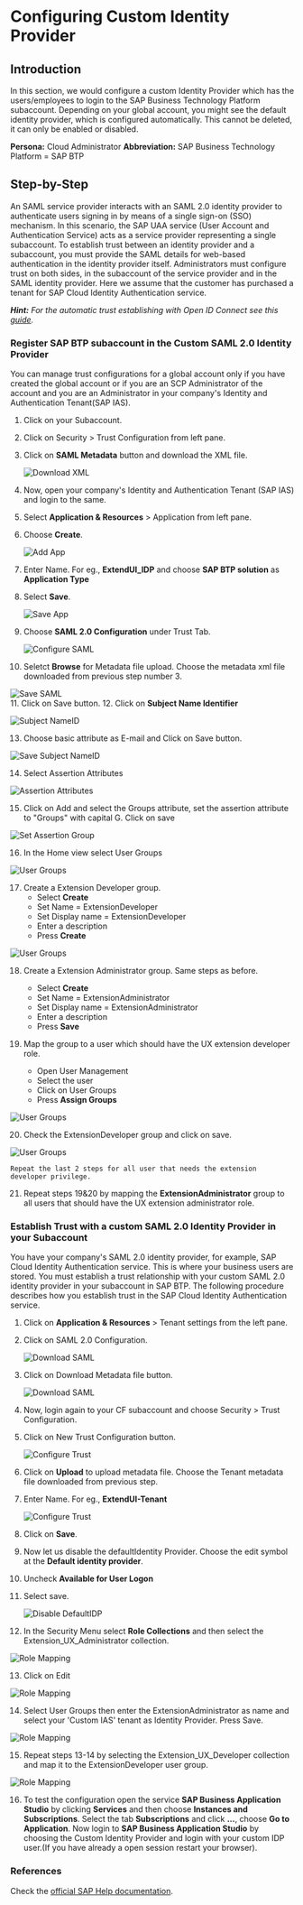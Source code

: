 
# Configuring Custom Identity Provider

## Introduction

In this section, we would configure a custom Identity Provider which has the users/employees to login to the SAP Business Technology Platform subaccount.
Depending on your global account, you might see the default identity provider, which is configured automatically. This cannot be deleted, it can only be enabled or disabled. 

**Persona:** Cloud Administrator
**Abbreviation:** SAP Business Technology Platform = SAP BTP

## Step-by-Step

An SAML service provider interacts with an SAML 2.0 identity provider to authenticate users signing in by means of a single sign-on (SSO) mechanism. In this scenario, the SAP UAA service (User Account and Authentication Service) acts as a service provider representing a single subaccount. To establish trust between an identity provider and a subaccount, you must provide the SAML details for web-based authentication in the identity provider itself. Administrators must configure trust on both sides, in the subaccount of the service provider and in the SAML identity provider. Here we assume that the customer has purchased a tenant for SAP Cloud Identity Authentication service.

***Hint:** For the automatic trust establishing with Open ID Connect see this [guide](./AutomaticTrust.md).*

### Register SAP BTP subaccount in the Custom SAML 2.0 Identity Provider

You can manage trust configurations for a global account only if you have created the global account or if you are an SCP Administrator of the account and you are an Administrator in your company's Identity and Authentication Tenant(SAP IAS).


1. Click on your Subaccount.
2. Click on Security > Trust Configuration from left pane. 
3. Click on **SAML Metadata** button and download the XML file.
   
   ![Download XML](./images/CustIDP-SAML.png)
   
4. Now, open your company's Identity and Authentication Tenant (SAP IAS) and login to the same.
5. Select **Application & Resources** > Application from left pane.
6. Choose **Create**.
   
   ![Add App](./images/CustIDP-addApp.png)
   
7. Enter Name. For eg., **ExtendUI_IDP** and choose **SAP BTP solution** as **Application Type**
8. Select **Save**.

   ![Save App](./images/CustIDP-saveApp.png)
9. Choose **SAML 2.0 Configuration** under Trust Tab.
   
   ![Configure SAML](./images/CustIDP-configureSAML.png)
10. Seletct **Browse** for Metadata file upload. Choose the metadata xml file downloaded from previous step number 3.

   ![Save SAML](./images/CustIDP-saveSAML.png)   
11. Click on Save button.
12. Click on **Subject Name Identifier**
    
   ![Subject NameID](./images/CustIDP-subjectNameID.png) 
   
13. Choose basic attribute as E-mail and Click on Save button.
   
   ![Save Subject NameID](./images/CustIDP-subjectNameIDSave.png) 

14. Select Assertion Attributes
    
   ![Assertion Attributes](./images/CustIDP-addAssertion.png) 

15. Click on Add and select the Groups attribute, set the assertion attribute to "Groups" with capital G. Click on save
 
   ![Set Assertion Group](./images/CustIDP-addGroupAssertion.png)  

16. In the Home view select User Groups

   ![User Groups](./images/CustIDP-addGroups.png)

17. Create a Extension Developer group. 
    * Select **Create**
    * Set Name = ExtensionDeveloper
    * Set Display name = ExtensionDeveloper
    * Enter a description
    * Press **Create**

   ![User Groups](./images/CustIDP-addGroups2.png)


18.  Create a Extension Administrator group. Same steps as before.     
     * Select **Create**
     * Set Name = ExtensionAdministrator
     * Set Display name = ExtensionAdministrator
     * Enter a description
     * Press **Save**
  
19. Map the group to a user which should have the UX extension developer role. 
    * Open User Management
    * Select the user  
    * Click on User Groups
    * Press **Assign Groups**
   
   ![User Groups](./images/CustIDP-assertGroup.png)

20. Check the ExtensionDeveloper group and click on save.
   
   ![User Groups](./images/CustIDP-assertGroup2.png)

    Repeat the last 2 steps for all user that needs the extension developer privilege.

21. Repeat steps 19&20 by mapping the **ExtensionAdministrator** group to all users that should have the UX extension administrator role. 

### Establish Trust with a custom SAML 2.0 Identity Provider in your Subaccount
You have your company's SAML 2.0 identity provider, for example, SAP Cloud Identity Authentication service. This is where your business users are stored. You must establish a trust relationship with your custom SAML 2.0 identity provider in your subaccount in SAP BTP. The following procedure describes how you establish trust in the SAP Cloud Identity Authentication service.

1. Click on **Application & Resources** > Tenant settings from the left pane.
2. Click on SAML 2.0 Configuration.

   ![Download SAML](./images/CustIDP-IAS-SAML.png) 
   
3. Click on Download Metadata file button.

   ![Download SAML](./images/CustIDP-downloadIAS-SAML.png)
   
4. Now, login again to your CF subaccount and choose Security > Trust Configuration.
5. Click on New Trust Configuration button.
 
   ![Configure Trust](./images/CustIDP-configurenewTrust.png)
   
6. Click on **Upload** to upload metadata file. Choose the Tenant metadata file downloaded from previous step.
7. Enter Name. For eg., **ExtendUI-Tenant**
   
   ![Configure Trust](./images/CustIDP-configurenewTrust1.png)
   
8. Click on **Save**.
9. Now let us disable the defaultIdentity Provider. Choose the edit symbol at the **Default identity provider**.
10. Uncheck **Available for User Logon** 
11. Select save.

    ![Disable DefaultIDP](./images/CustIDP-disableDefaultIDP.png)


12. In the Security Menu select **Role Collections** and then select the Extension_UX_Administrator collection.
   
   ![Role Mapping](./images/CustIDP_RoleMapping1a.png)

13. Click on Edit

   ![Role Mapping](./images/CustIDP_RoleMapping2a.png)

14. Select User Groups then enter the ExtensionAdministrator as name and select your 'Custom IAS' tenant as Identity Provider. Press Save.

   ![Role Mapping](./images/CustIDP_RoleMapping3a.png)

15. Repeat steps 13-14 by selecting the Extension_UX_Developer collection and map it to the ExtensionDeveloper user group.

   ![Role Mapping](./images/CustIDP_RoleMapping4a.png)   

16. To test the configuration open the service **SAP Business Application Studio** by clicking **Services** and then choose **Instances and Subscriptions**. Select the tab **Subscriptions** and click **...**, choose **Go to Application**. Now login to **SAP Business Application Studio** by choosing the Custom Identity Provider and login with your custom IDP user.(If you have already a open session restart your browser).


### References
Check the [official SAP Help documentation](https://help.sap.com/viewer/65de2977205c403bbc107264b8eccf4b/Cloud/en-US/7c6aa87459764b179aeccadccd4f91f3.html).